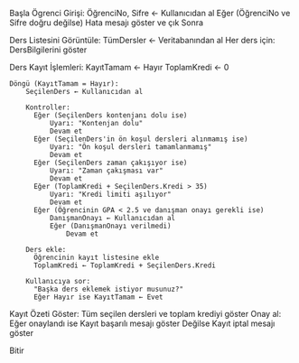 Başla
  Ögrenci Girişi:
    ÖğrenciNo, Sifre ← Kullanıcıdan al
    Eğer (ÖğrenciNo ve Sifre doğru değilse) 
        Hata mesajı göster ve çık
    Sonra
    
  Ders Listesini Görüntüle:
    TümDersler ← Veritabanından al
    Her ders için:
        DersBilgilerini göster
    
  Ders Kayıt İşlemleri:
    KayıtTamam ← Hayır
    ToplamKredi ← 0
    
    Döngü (KayıtTamam = Hayır):
        SeçilenDers ← Kullanıcıdan al
        
        Kontroller:
          Eğer (SeçilenDers kontenjanı dolu ise)
              Uyarı: "Kontenjan dolu"
              Devam et
          Eğer (SeçilenDers'in ön koşul dersleri alınmamış ise)
              Uyarı: "Ön koşul dersleri tamamlanmamış"
              Devam et
          Eğer (SeçilenDers zaman çakışıyor ise)
              Uyarı: "Zaman çakışması var"
              Devam et
          Eğer (ToplamKredi + SeçilenDers.Kredi > 35)
              Uyarı: "Kredi limiti aşılıyor"
              Devam et
          Eğer (Öğrencinin GPA < 2.5 ve danışman onayı gerekli ise)
              DanışmanOnayı ← Kullanıcıdan al
              Eğer (DanışmanOnayı verilmedi)
                  Devam et
          
        Ders ekle:
          Öğrencinin kayıt listesine ekle
          ToplamKredi ← ToplamKredi + SeçilenDers.Kredi
          
        Kullanıcıya sor:
          "Başka ders eklemek istiyor musunuz?" 
          Eğer Hayır ise KayıtTamam ← Evet

  Kayıt Özeti Göster:
    Tüm seçilen dersleri ve toplam krediyi göster
    Onay al:
      Eğer onaylandı ise
          Kayıt başarılı mesajı göster
      Değilse
          Kayıt iptal mesajı göster

Bitir
